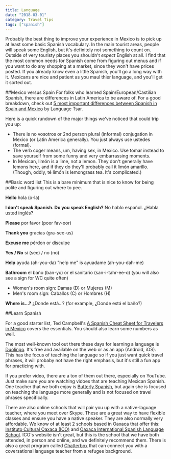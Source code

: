 ```yaml
---
title: Language
date: "2018-03-01"
category: Travel Tips
tags: ["spanish"]
---
```


Probably the best thing to improve your experience in Mexico is to pick up at least some basic Spanish vocabulary. In the main tourist areas, people will speak some English, but it's definitely not something to count on. Outside of very touristy places you shouldn't *expect* English at all. I find that the most common needs for Spanish come from figuring out menus and if you want to do any shopping at a market, since they won't have prices posted. If you already know even a little Spanish, you'll go a long way with it. Mexicans are nice and patient as you maul thier language, and you'll get it sorted out.

##Mexico versus Spain
For folks who learned Spain/European/Castilian Spanish, there are differences in Latin America to be aware of. For a good breakdown, check out [5 most important differences between Spanish in Spain and Mexico](http://languagetsar.com/5-most-important-differences-between-spanish-in-spain-and-mexico/) by Language Tsar.

Here is a quick rundown of the major things we've noticed that could trip you up:

- There is no vosotros or 2nd person plural (informal) conjugation in Mexico (or Latin America generally). You just always use ustedes (formal).
- The verb coger means, um, having sex, in Mexico. Use tomar instead to save yourself from some funny and very embarrassing moments.
- In Mexican, limón is a lime, not a lemon. They don't generally have lemons here, and if they do they'll probably call it limón amarillo. (Though, oddly, té limón is lemongrass tea. It's complicated.)

##Basic word list
This is a bare minimum that is nice to know for being polite and figuring out where to pee.

**Hello** hola (o-la)

**I don't speak Spanish. Do you speak English?** No hablo español. ¿Habla usted inglés?

**Please** por favor (poor fav-oor)

**Thank you** gracias (gra-see-us)

**Excuse me** pérdon or disculpe

**Yes / No** sí (see) / no (no)

**Help** ayuda (ah-you-da) "help me" is ayuadame (ah-you-dah-me)

**Bathroom** el baño (ban-yo) or el sanitario (san-i-tahr-ee-o) (you will also see a sign for WC quite often)
- Women's room sign: Damas (D) or Mujeres (M)
- Men's room sign: Caballos (C) or Hombres (H)

**Where is...?** ¿Donde está...? (for example, ¿Donde está el baño?)

##Learn Spanish

For a good starter list, Ted Campbell's [A Spanish Cheat Sheet for Travelers in Mexico](https://nohaybronca.wordpress.com/2014/03/01/a-spanish-cheat-sheet-for-travelers-in-mexico/) covers the essentials. You should also learn some numbers as well.

The most well-known tool out there these days for learning a language is [Duolingo](https://www.duolingo.com/). It's free and available on the web or as an app (Android, iOS). This has the focus of teaching the language so if you just want quick travel phrases, it will probaby not have the right emphasis, but it's still a fun app for practicing with.

If you prefer video, there are a ton of them out there, especially on YouTube. Just make sure you are watching vidoes that are teaching Mexican Spanish. One teacher that we both enjoy is [Butterly Spanish](https://www.youtube.com/user/ButterflySpanishola), but again she is focused on teaching the language more generally and is not focused on travel phrases specifically.

There are also online schools that will pair you up with a native-laguage teacher, where you meet over Skype. These are a great way to have flexible classes and ensure you have a native speaker. They are also normally very affordable. We know of at least 2 schools based in Oaxaca that offer this: [Instituto Cultural Oaxaca (ICO)](http://www.icomexico.com/) and [Oaxaca International Spanish Language School](https://www.oaxacainternational.com/en/index.html). ICO's website isn't great, but this is the school that we have both attended, in person and online, and we definitely recommend them. There is also a great program called [Chatterbox](https://wearechatterbox.org/shop/spanish-conversation-training) that can connect you with a coversational language teacher from a refugee background.

